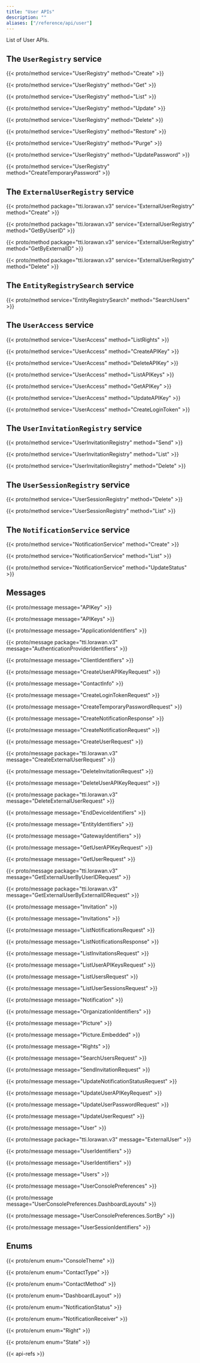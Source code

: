 ```yaml
---
title: "User APIs"
description: ""
aliases: ["/reference/api/user"]
---
```


List of User APIs.

<!--more-->

## The `UserRegistry` service

{{< proto/method service="UserRegistry" method="Create" >}}

{{< proto/method service="UserRegistry" method="Get" >}}

{{< proto/method service="UserRegistry" method="List" >}}

{{< proto/method service="UserRegistry" method="Update" >}}

{{< proto/method service="UserRegistry" method="Delete" >}}

{{< proto/method service="UserRegistry" method="Restore" >}}

{{< proto/method service="UserRegistry" method="Purge" >}}

{{< proto/method service="UserRegistry" method="UpdatePassword" >}}

{{< proto/method service="UserRegistry" method="CreateTemporaryPassword" >}}

## The `ExternalUserRegistry` service

{{< proto/method package="tti.lorawan.v3" service="ExternalUserRegistry" method="Create" >}}

{{< proto/method package="tti.lorawan.v3" service="ExternalUserRegistry" method="GetByUserID" >}}

{{< proto/method package="tti.lorawan.v3" service="ExternalUserRegistry" method="GetByExternalID" >}}

{{< proto/method package="tti.lorawan.v3" service="ExternalUserRegistry" method="Delete" >}}

## The `EntityRegistrySearch` service

{{< proto/method service="EntityRegistrySearch" method="SearchUsers" >}}

## The `UserAccess` service

{{< proto/method service="UserAccess" method="ListRights" >}}

{{< proto/method service="UserAccess" method="CreateAPIKey" >}}

{{< proto/method service="UserAccess" method="DeleteAPIKey" >}}

{{< proto/method service="UserAccess" method="ListAPIKeys" >}}

{{< proto/method service="UserAccess" method="GetAPIKey" >}}

{{< proto/method service="UserAccess" method="UpdateAPIKey" >}}

{{< proto/method service="UserAccess" method="CreateLoginToken" >}}

## The `UserInvitationRegistry` service

{{< proto/method service="UserInvitationRegistry" method="Send" >}}

{{< proto/method service="UserInvitationRegistry" method="List" >}}

{{< proto/method service="UserInvitationRegistry" method="Delete" >}}

## The `UserSessionRegistry` service

{{< proto/method service="UserSessionRegistry" method="Delete" >}}

{{< proto/method service="UserSessionRegistry" method="List" >}}

## The `NotificationService` service

{{< proto/method service="NotificationService" method="Create" >}}

{{< proto/method service="NotificationService" method="List" >}}

{{< proto/method service="NotificationService" method="UpdateStatus" >}}

## Messages

{{< proto/message message="APIKey" >}}

{{< proto/message message="APIKeys" >}}

{{< proto/message message="ApplicationIdentifiers" >}}

{{< proto/message package="tti.lorawan.v3" message="AuthenticationProviderIdentifiers" >}}

{{< proto/message message="ClientIdentifiers" >}}

{{< proto/message message="CreateUserAPIKeyRequest" >}}

{{< proto/message message="ContactInfo" >}}

{{< proto/message message="CreateLoginTokenRequest" >}}

{{< proto/message message="CreateTemporaryPasswordRequest" >}}

{{< proto/message message="CreateNotificationResponse" >}}

{{< proto/message message="CreateNotificationRequest" >}}

{{< proto/message message="CreateUserRequest" >}}

{{< proto/message package="tti.lorawan.v3" message="CreateExternalUserRequest" >}}

{{< proto/message message="DeleteInvitationRequest" >}}

{{< proto/message message="DeleteUserAPIKeyRequest" >}}

{{< proto/message package="tti.lorawan.v3" message="DeleteExternalUserRequest" >}}

{{< proto/message message="EndDeviceIdentifiers" >}}

{{< proto/message message="EntityIdentifiers" >}}

{{< proto/message message="GatewayIdentifiers" >}}

{{< proto/message message="GetUserAPIKeyRequest" >}}

{{< proto/message message="GetUserRequest" >}}

{{< proto/message package="tti.lorawan.v3" message="GetExternalUserByUserIDRequest" >}}

{{< proto/message package="tti.lorawan.v3" message="GetExternalUserByExternalIDRequest" >}}

{{< proto/message message="Invitation" >}}

{{< proto/message message="Invitations" >}}

{{< proto/message message="ListNotificationsRequest" >}}

{{< proto/message message="ListNotificationsResponse" >}}

{{< proto/message message="ListInvitationsRequest" >}}

{{< proto/message message="ListUserAPIKeysRequest" >}}

{{< proto/message message="ListUsersRequest" >}}

{{< proto/message message="ListUserSessionsRequest" >}}

{{< proto/message message="Notification" >}}

{{< proto/message message="OrganizationIdentifiers" >}}

{{< proto/message message="Picture" >}}

{{< proto/message message="Picture.Embedded" >}}

{{< proto/message message="Rights" >}}

{{< proto/message message="SearchUsersRequest" >}}

{{< proto/message message="SendInvitationRequest" >}}

{{< proto/message message="UpdateNotificationStatusRequest" >}}

{{< proto/message message="UpdateUserAPIKeyRequest" >}}

{{< proto/message message="UpdateUserPasswordRequest" >}}

{{< proto/message message="UpdateUserRequest" >}}

{{< proto/message message="User" >}}

{{< proto/message package="tti.lorawan.v3" message="ExternalUser" >}}

{{< proto/message message="UserIdentifiers" >}}

{{< proto/message message="UserIdentifiers" >}}

{{< proto/message message="Users" >}}

{{< proto/message message="UserConsolePreferences" >}}

{{< proto/message message="UserConsolePreferences.DashboardLayouts" >}}

{{< proto/message message="UserConsolePreferences.SortBy" >}}

{{< proto/message message="UserSessionIdentifiers" >}}

## Enums

{{< proto/enum enum="ConsoleTheme" >}}

{{< proto/enum enum="ContactType" >}}

{{< proto/enum enum="ContactMethod" >}}

{{< proto/enum enum="DashboardLayout" >}}

{{< proto/enum enum="NotificationStatus" >}}

{{< proto/enum enum="NotificationReceiver" >}}

{{< proto/enum enum="Right" >}}

{{< proto/enum enum="State" >}}

{{< api-refs >}}
